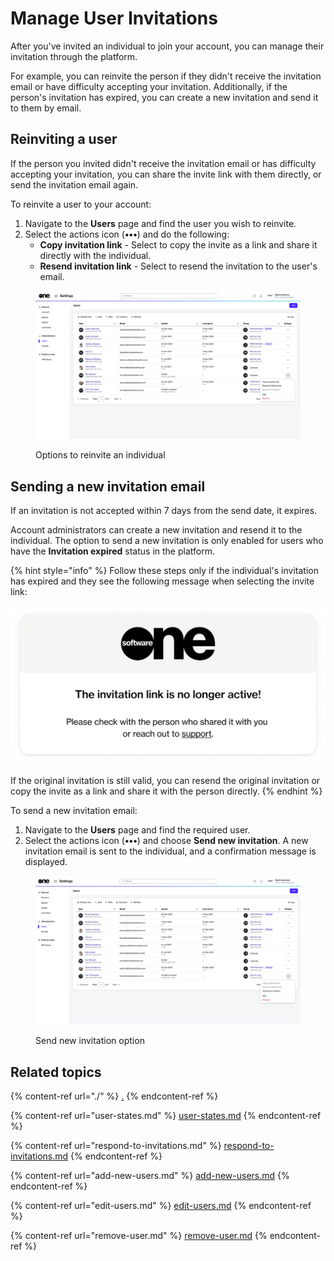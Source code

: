 # Manage User Invitations

After you've invited an individual to join your account, you can manage their invitation through the platform.&#x20;

For example, you can reinvite the person if they didn't receive the invitation email or have difficulty accepting your invitation. Additionally, if the person's invitation has expired, you can create a new invitation and send it to them by email.

## Reinviting a user

If the person you invited didn't receive the invitation email or has difficulty accepting your invitation, you can share the invite link with them directly, or send the invitation email again.

To reinvite a user to your account:

1. Navigate to the **Users** page and find the user you wish to reinvite.
2. Select the actions icon (**•••**) and do the following:
   * **Copy invitation link** - Select to copy the invite as a link and share it directly with the individual.&#x20;
   * **Resend invitation link** - Select to resend the invitation to the user's email.

<figure><img src="../../../.gitbook/assets/image (1006).png" alt=""><figcaption><p>Options to reinvite an individual</p></figcaption></figure>

## Sending a new invitation email

If an invitation is not accepted within 7 days from the send date, it expires.&#x20;

Account administrators can create a new invitation and resend it to the individual. The option to send a new invitation is only enabled for users who have the **Invitation expired** status in the platform.

{% hint style="info" %}
Follow these steps only if the individual's invitation has expired and they see the following message when selecting the invite link:&#x20;

![](<../../../.gitbook/assets/image (915).png>)

If the original invitation is still valid, you can resend the original invitation or copy the invite as a link and share it with the person directly.
{% endhint %}

To send a new invitation email:

1. Navigate to the **Users** page and find the required user.
2. Select the actions icon (**•••**) and choose **Send new invitation**. A new invitation email is sent to the individual, and a confirmation message is displayed.

<figure><img src="../../../.gitbook/assets/image (1007).png" alt=""><figcaption><p>Send new invitation option</p></figcaption></figure>

## Related topics

{% content-ref url="./" %}
[.](./)
{% endcontent-ref %}

{% content-ref url="user-states.md" %}
[user-states.md](user-states.md)
{% endcontent-ref %}

{% content-ref url="respond-to-invitations.md" %}
[respond-to-invitations.md](respond-to-invitations.md)
{% endcontent-ref %}

{% content-ref url="add-new-users.md" %}
[add-new-users.md](add-new-users.md)
{% endcontent-ref %}

{% content-ref url="edit-users.md" %}
[edit-users.md](edit-users.md)
{% endcontent-ref %}

{% content-ref url="remove-user.md" %}
[remove-user.md](remove-user.md)
{% endcontent-ref %}
